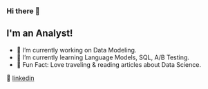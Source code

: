 ### Hi there 👋

## I'm an Analyst!

- 🔭  I’m currently working on Data Modeling.
- 🌱  I’m currently learning Language Models, SQL, A/B Testing.
- 💜  Fun Fact: Love traveling & reading articles about Data Science.

👔 [linkedin][linkedin]

[linkedin]: https://www.linkedin.com/in/xinyue-liu-237641169/
